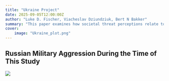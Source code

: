 ```yaml
--- 
title: "Ukraine Project"
date: 2025-09-05T12:00:00Z
author: "Luke D. Fischer, Viacheslav Dziundziuk, Bert N Bakker"
summary: "This paper examines how societal threat perceptions relate to political ideological correlates and democratic sentiment." 
cover:
    image: "Ukraine_plot.png"
---
```


## Russian Military Aggression During the Time of This Study
![](/Ukraine_plot.png)
